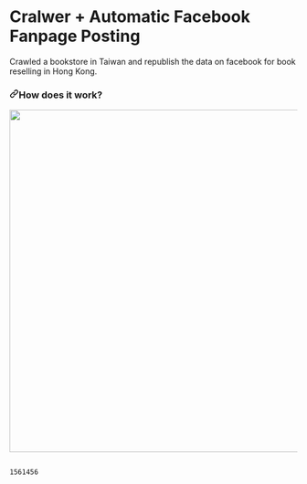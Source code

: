 # Cralwer + Automatic Facebook Fanpage Posting
Crawled a bookstore in Taiwan and republish the data on facebook for book reselling in Hong Kong.



<h3><a id="user-content-how-does-the-utensor-workflow-work" class="anchor" aria-hidden="true" href="#how-does-the-utensor-workflow-work"><svg class="octicon octicon-link" viewBox="0 0 16 16" version="1.1" width="16" height="16" aria-hidden="true"><path fill-rule="evenodd" d="M7.775 3.275a.75.75 0 001.06 1.06l1.25-1.25a2 2 0 112.83 2.83l-2.5 2.5a2 2 0 01-2.83 0 .75.75 0 00-1.06 1.06 3.5 3.5 0 004.95 0l2.5-2.5a3.5 3.5 0 00-4.95-4.95l-1.25 1.25zm-4.69 9.64a2 2 0 010-2.83l2.5-2.5a2 2 0 012.83 0 .75.75 0 001.06-1.06 3.5 3.5 0 00-4.95 0l-2.5 2.5a3.5 3.5 0 004.95 4.95l1.25-1.25a.75.75 0 00-1.06-1.06l-1.25 1.25a2 2 0 01-2.83 0z"></path></svg></a>How does it work?</h3>

<div><a target="_blank" rel="noopener noreferrer" href="/uTensor/uTensor/blob/master/docs/img/uTensorFlow.jpg"><img src="/uTensor/uTensor/raw/master/docs/img/uTensorFlow.jpg" width="600" align="center/" style="max-width:100%;"></a></div>

<pre><code>
1561456
</code></pre>
